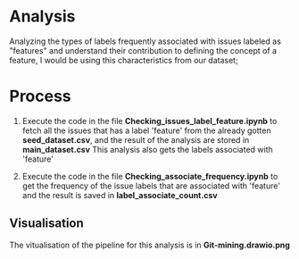 # Analysis

Analyzing the types of labels frequently associated with issues labeled as "features" and understand their contribution to defining the concept of a feature, I would be using this characteristics from our dataset;

# Process

1) Execute the code in the file **Checking_issues_label_feature.ipynb** to fetch all the issues that has a label 'feature' from the already gotten **seed_dataset.csv**, and the result of the analysis are stored in **main_dataset.csv**
This analysis also gets the labels associated with 'feature'

2) Execute the code in the file **Checking_associate_frequency.ipynb** to get the frequency of the issue labels that are associated with 'feature' and the result is saved in **label_associate_count.csv**

## Visualisation

The vitualisation of the pipeline for this analysis is in **Git-mining.drawio.png**